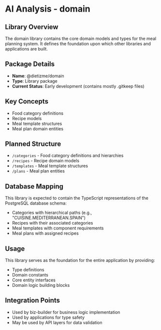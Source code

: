 # AI Analysis - domain

## Library Overview
The domain library contains the core domain models and types for the meal planning system. It defines the foundation upon which other libraries and applications are built.

## Package Details
- **Name**: @dietizme/domain
- **Type**: Library package
- **Current Status**: Early development (contains mostly .gitkeep files)

## Key Concepts
- Food category definitions
- Recipe models
- Meal template structures
- Meal plan domain entities

## Planned Structure
- `/categories` - Food category definitions and hierarchies
- `/recipes` - Recipe domain models
- `/templates` - Meal template structures
- `/plans` - Meal plan entities

## Database Mapping
This library is expected to contain the TypeScript representations of the PostgreSQL database schema:

- Categories with hierarchical paths (e.g., "CUISINE.MEDITERRANEAN.SPAIN")
- Recipes with their associated categories
- Meal templates with component requirements
- Meal plans with assigned recipes

## Usage
This library serves as the foundation for the entire application by providing:
- Type definitions
- Domain constants
- Core entity interfaces
- Domain logic building blocks

## Integration Points
- Used by biz-builder for business logic implementation
- Used by applications for type safety
- May be used by API layers for data validation
